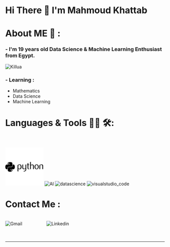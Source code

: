 # Hi There 👋 I'm Mahmoud Khattab

# About ME 💬 :

### - I'm 19 years  old Data Science & Machine Learning Enthusiast from Egypt.

![Killua](https://raw.githubusercontent.com/Mah-moud-hassan/Mah-moud-hassan/main/killua_gif_for_github.gif)


### - Learning :

-  Mathematics
-  Data Science
-  Machine Learning



# Languages & Tools 👨‍💻 🛠:
</br>

<p align="left">

<!-- For more icons please follow  https://github.com/MikeCodesDotNET/ColoredBadges -->
<img src="https://github.com/Xx-Ashutosh-xX/Xx-Ashutosh-xX/blob/master/assets/icons/python.png" alt="python" width="120" hight="50">
<img src="https://github.com/Xx-Ashutosh-xX/Xx-Ashutosh-xX/blob/master/assets/icons/ai.png" alt="AI" width="90" hight="50">
<img src="https://github.com/Xx-Ashutosh-xX/Xx-Ashutosh-xX/blob/master/assets/icons/datascience.png" alt="datascience" width="180" hight="50">
<img src="https://github.com/Xx-Ashutosh-xX/Xx-Ashutosh-xX/blob/master/assets/icons/visualstudio_code.png" alt="visualstudio_code" width="240" hight="50">
</br>
</p>

# Contact Me :

<p>
 </br>


<a href="mailto:mahmoudkhattab333999@gmail.com">
 <img align="left" alt="Gmail" width="130" hight="100" src="https://github.com/Xx-Ashutosh-xX/Xx-Ashutosh-xX/blob/master/assets/icons/gmail.png" />
</a>
<a href="https://www.linkedin.com/in/mah-moud-hassan">
  <img align="left" alt="Linkedin" width="150" hight="100" src="https://github.com/Xx-Ashutosh-xX/Xx-Ashutosh-xX/blob/master/assets/icons/linkedin.png" />
</br>
</br>
</br>
</a>


*************
